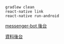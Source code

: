 
```
gradlew clean
react-native link
react-native run-android
```

[messenger-bot 後台](https://github.com/zzpengg/messenger-platform-samples)

[資料後台](https://github.com/zzpengg/final_back)
